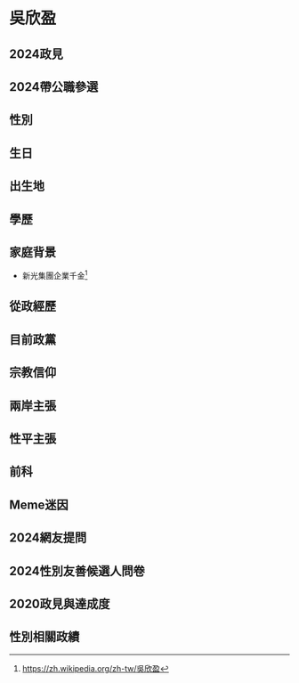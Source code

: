 # 吳欣盈

## 2024政見

## 2024帶公職參選

## 性別

## 生日

## 出生地

## 學歷

## 家庭背景

- 新光集團企業千金[^1]

[^1]: https://zh.wikipedia.org/zh-tw/吳欣盈

## 從政經歷

## 目前政黨

## 宗教信仰

## 兩岸主張

## 性平主張

## 前科

## Meme迷因

## 2024網友提問

## 2024性別友善候選人問卷

## 2020政見與達成度

## 性別相關政績
